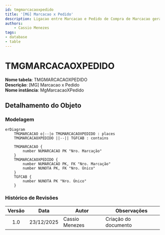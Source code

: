```yaml
---
id: tmgmarcacaoxpedido
title: '[MG] Marcacao x Pedido'
description: Ligacao entre Marcacao e Pedido de Compra de Marcacao gerado.
authors:
    - Cassio Menezes
tags: 
- database
- table
---
```

# TMGMARCACAOXPEDIDO

**Nome tabela**: TMGMARCACAOXPEDIDO  
**Descrição**: [MG] Marcacao x Pedido  
**Nome instância**: MgMarcacaoXPedido

## Detalhamento do Objeto

### Modelagem

```mermaid
erDiagram
    TMGMARCACAO o|--|o TMGMARCACAOXPEDIDO : places
    TMGMARCACAOXPEDIDO ||--|| TGFCAB : contains

    TMGMARCACAO {
        number NUMARCACAO PK "Nro. Marcação"
    }
    TMGMARCACAOXPEDIDO {
        number NUMARCACAO PK, FK "Nro. Marcação"
        number NUNOTA PK, FK "Nro. Único"
    }
    TGFCAB {
        number NUNOTA PK "Nro. Único"
    }
```

### Histórico de Revisões

| Versão | Data | Autor | Observações |
|:--:|:--:|--|--|
| 1.0 | 23/12/2025 | Cassio Menezes | Criação do documento |